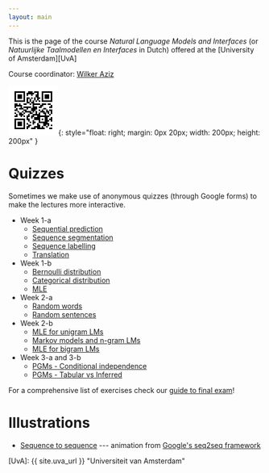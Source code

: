 ```yaml
---
layout: main
---
```


This is the page of the course *Natural Language Models and Interfaces* (or *Natuurlijke Taalmodellen en Interfaces* in Dutch) offered at the [University of Amsterdam][UvA]

Course coordinator: [Wilker Aziz](//wilkeraziz.github.io) 

![course](img/qr.jpg){: style="float: right; margin: 0px 20px; width: 200px; height: 200px" }


# Quizzes

Sometimes we make use of anonymous quizzes (through Google forms) to make the lectures more interactive.

* Week 1-a
    * [Sequential prediction](https://goo.gl/forms/3C2mSDZ0ZCr49yei1)
    * [Sequence segmentation](https://goo.gl/forms/DBQdQFYt9PgHxD3D2)
    * [Sequence labelling](https://goo.gl/forms/FgzvQ7Sf6DT4lS1y1)
    * [Translation](https://goo.gl/forms/ssULqmOuJzSR44CJ3)
* Week 1-b
    * [Bernoulli distribution](https://goo.gl/forms/5UzATMi5tod5JuLl1)
    * [Categorical distribution](https://goo.gl/forms/uMtrS52lpC9BBlG42)
    * [MLE](https://goo.gl/forms/wH89cSRe5jF1tQrL2)
* Week 2-a
    * [Random words](//docs.google.com/forms/d/e/1FAIpQLSfDdqy0anGhrvWt6IakMhFCZF1ATT0hQ8FQGQLI9ztvCa89cg/viewform?usp=sf_link)
    * [Random sentences](//docs.google.com/forms/d/e/1FAIpQLScsfWaRxANugMc9xrjXjwZ--RU_f2OhqWTf7B1Dn0cTCDVX8A/viewform?usp=sf_link)
* Week 2-b
    * [MLE for unigram LMs](//docs.google.com/forms/d/e/1FAIpQLSejoBqelxLZ8pX7Mn85F9jn0V39jvJmFTQO8dcpGqHtoIZ6ww/viewform?usp=sf_link)
    * [Markov models and n-gram LMs](//docs.google.com/forms/d/e/1FAIpQLSf2s2rWUkaEWOIufO57xMTr_-BWwOwp8HRx7BjOCyBR5WL9mw/viewform?usp=sf_link)
    * [MLE for bigram LMs](//docs.google.com/forms/d/e/1FAIpQLSebA7777sEsytxHTn9VeEOqaHE0IZPtfL2DHEVecBRbsqyBJg/viewform?usp=sf_link)
* Week 3-a and 3-b
    * [PGMs - Conditional independence](//docs.google.com/forms/d/e/1FAIpQLSeXIqA1aZYPS29TrXYpblA9OCx7IqreqPbTwflSmGUSxQe7zg/viewform?usp=sf_link)
    * [PGMs - Tabular vs Inferred](//docs.google.com/forms/d/e/1FAIpQLSfcTHXH8FpTCc9TpWaXJd9tdtVPc4vMVUDWefro4GxB_9tA_g/viewform?usp=sf_link)


For a comprehensive list of exercises check our [guide to final exam](exercises/guidetoexam.pdf)!

# Illustrations

* [Sequence to sequence](img/seq2seq.gif) --- animation from [Google's seq2seq framework](https://github.com/google/seq2seq)




[UvA]: {{ site.uva_url }} "Universiteit van Amsterdam"
